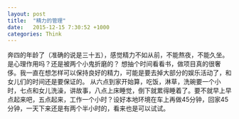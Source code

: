 ```yaml
---
layout: post
title:  "精力的管理"
date:   2015-12-15 7:30:52 +1000
categories: Think
---
```

奔四的年龄了（准确的说是三十五），感觉精力不如从前，不能熬夜，不能久坐。是心理作用吗？还是被两个小鬼折磨的？
想抽个时间看看书，做项目真的很奢侈。我一直在想怎样可以保持良好的精力，可能是要去掉大部分的娱乐活动了，和女儿们的时间还是要保证的。
从六点到家开始算，吃饭，淋草，洗碗要一个小时，七点和女儿洗澡，讲故事，八点上床睡觉，倒下就累得睡着了。要不就早上早点起来吧，五点起来，工作一个小时？设好本地环境在车上再做45分钟，回家45分钟，一天下来还是有两个半小时的，看来也是可以试试。
